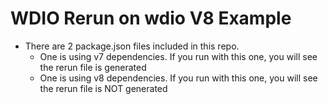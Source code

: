 # WDIO Rerun on wdio V8 Example

- There are 2 package.json files included in this repo.
  - One is using v7 dependencies.  If you run with this one, you will see the rerun file is generated
  - One is using v8 dependencies.  If you run with this one, you will see the rerun file is NOT generated